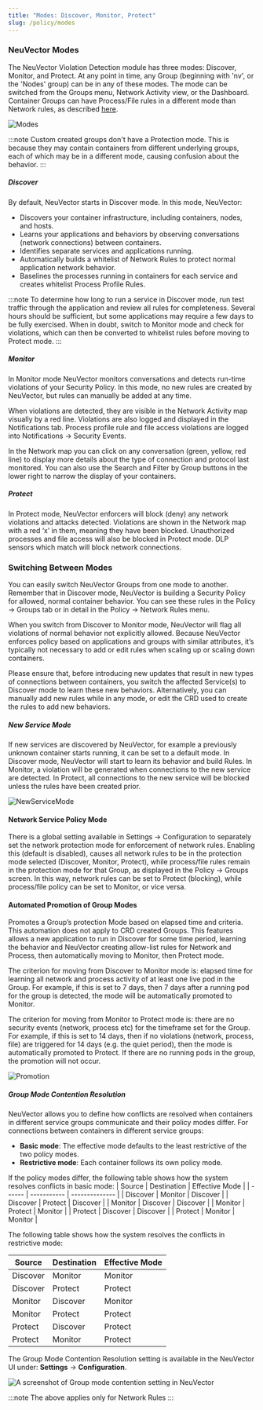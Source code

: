 ```yaml
---
title: "Modes: Discover, Monitor, Protect"
slug: /policy/modes
---
```


### NeuVector Modes

The NeuVector Violation Detection module has three modes: Discover, Monitor, and Protect. At any point in time, any Group (beginning with 'nv', or the 'Nodes' group) can be in any of these modes. The mode can be switched from the Groups menu, Network Activity view, or the Dashboard. Container Groups can have Process/File rules in a different mode than Network rules, as described [here](/policy/modes#network-service-policy-mode).

![Modes](switchmodes.png)

:::note
Custom created groups don't have a Protection mode. This is because they may contain containers from different underlying groups, each of which may be in a different mode, causing confusion about the behavior.
:::

##### Discover

By default, NeuVector starts in Discover mode. In this mode, NeuVector:
- Discovers your container infrastructure, including containers, nodes, and hosts.
- Learns your applications and behaviors by observing conversations (network connections) between containers.
- Identifies separate services and applications running.
- Automatically builds a whitelist of Network Rules to protect normal application network behavior.
- Baselines the processes running in containers for each service and creates whitelist Process Profile Rules.

:::note
To determine how long to run a service in Discover mode, run test traffic through the application and review all rules for completeness. Several hours should be sufficient, but some applications may require a few days to be fully exercised. When in doubt, switch to Monitor mode and check for violations, which can then be converted to whitelist rules before moving to Protect mode.
:::

##### Monitor

In Monitor mode NeuVector monitors conversations and detects run-time violations of your Security Policy. In this mode, no new rules are created by NeuVector, but rules can manually be added at any time.

When violations are detected, they are visible in the Network Activity map visually by a red line. Violations are also logged and displayed in the Notifications tab. Process profile rule and file access violations are logged into Notifications -> Security Events.

In the Network map you can click on any conversation (green, yellow, red line) to display more details about the type of connection and protocol last monitored. You can also use the Search and Filter by Group buttons in the lower right to narrow the display of your containers.

##### Protect

In Protect mode, NeuVector enforcers will block (deny) any network violations and attacks detected. Violations are shown in the Network map with a red ‘x’ in them, meaning they have been blocked. Unauthorized processes and file access will also be blocked in Protect mode. DLP sensors which match will block network connections.

### Switching Between Modes

You can easily switch NeuVector Groups from one mode to another. Remember that in Discover mode, NeuVector is building a Security Policy for allowed, normal container behavior. You can see these rules in the Policy -> Groups tab or in detail in the Policy -> Network Rules menu. 

When you switch from Discover to Monitor mode, NeuVector will flag all violations of normal behavior not explicitly allowed. Because NeuVector enforces policy based on applications and groups with similar attributes, it’s typically not necessary to add or edit rules when scaling up or scaling down containers.

Please ensure that, before introducing new updates that result in new types of connections between containers, you switch the affected Service(s) to Discover mode to learn these new behaviors. Alternatively, you can manually add new rules while in any mode, or edit the CRD used to create the rules to add new behaviors.

##### New Service Mode

If new services are discovered by NeuVector, for example a previously unknown container starts running, it can be set to a default mode. In Discover mode, NeuVector will start to learn its behavior and build Rules. In Monitor, a violation will be generated when connections to the new service are detected. In Protect, all connections to the new service will be blocked unless the rules have been created prior.

![NewServiceMode](newservices.png)

#### Network Service Policy Mode

There is a global setting available in Settings -> Configuration to separately set the network protection mode for enforcement of network rules. Enabling this (default is disabled), causes all network rules to be in the protection mode selected (Discover, Monitor, Protect), while process/file rules remain in the protection mode for that Group, as displayed in the Policy -> Groups screen. In this way, network rules can be set to Protect (blocking), while process/file policy can be set to Monitor, or vice versa.

#### Automated Promotion of Group Modes

Promotes a Group’s protection Mode based on elapsed time and criteria. This automation does not apply to CRD created Groups. This features allows a new application to run in Discover for some time period, learning the behavior and NeuVector creating allow-list rules for Network and Process, then automatically moving to Monitor, then Protect mode. 

The criterion for moving from Discover to Monitor mode is: elapsed time for learning all network and process activity of at least one live pod in the Group. For example, if this is set to 7 days, then 7 days after a running pod for the group is detected, the mode will be automatically promoted to Monitor.

The criterion for moving from Monitor to Protect mode is: there are no security events (network, process etc) for the timeframe set for the Group. For example, if this is set to 14 days, then if no violations (network, process, file) are triggered for 14 days (e.g. the quiet period), then the mode is automatically promoted to Protect. If there are no running pods in the group, the promotion will not occur.

![Promotion](policy_promotion.png)

##### Group Mode Contention Resolution

NeuVector allows you to define how conflicts are resolved when containers in different service groups communicate and their policy modes differ. For connections between containers in different service groups:

* **Basic mode**: The effective mode defaults to the least restrictive of the two policy modes.
* **Restrictive mode**: Each container follows its own policy mode.

If the policy modes differ, the following table shows how the system resolves conflicts in basic mode:
| Source | Destination | Effective Mode |
| ------ | ----------- | -------------- |
| Discover | Monitor  | Discover |
| Discover | Protect  | Discover |
| Monitor  | Discover | Discover |
| Monitor  | Protect  | Monitor  |
| Protect  | Discover | Discover |
| Protect  | Monitor  | Monitor  |


The following table shows how the system resolves the conflicts in restrictive mode:

| Source | Destination | Effective Mode |
| ------ | ----------- | -------------- |
|Discover	|Monitor	|Monitor|
|Discover	|Protect	|Protect|
|Monitor	|Discover	|Monitor|
|Monitor	|Protect	|Protect|
|Protect	|Discover	|Protect|
|Protect	|Monitor	|Protect|

The Group Mode Contention Resolution setting is available in the NeuVector UI under: **Settings** → **Configuration**.

![A screenshot of Group mode contention setting in NeuVector](install-neuvector-icon.png)

:::note
The above applies only for Network Rules
:::
